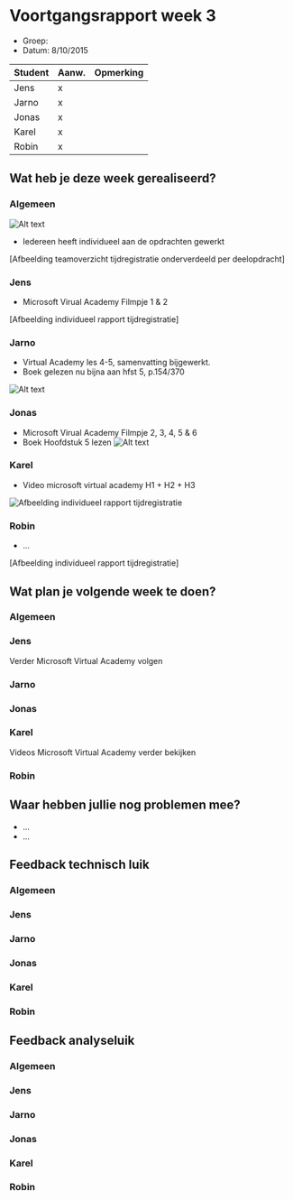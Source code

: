 # Voortgangsrapport week 3

* Groep:
* Datum: 8/10/2015

| Student  | Aanw. | Opmerking |
| :---     | :---  | :---      |
| Jens |   x    |           |
| Jarno |   x    |           |
| Jonas |    x   |           |
| Karel |    x   |           |
| Robin |    x   |           |

## Wat heb je deze week gerealiseerd?

### Algemeen

![Alt text](http://i.imgur.com/47mZ4Y7.png)

* Iedereen heeft individueel aan de opdrachten gewerkt


[Afbeelding teamoverzicht tijdregistratie onderverdeeld per deelopdracht]

### Jens

* Microsoft Virual Academy Filmpje 1 & 2

[Afbeelding individueel rapport tijdregistratie]

### Jarno

* Virtual Academy les 4-5, samenvatting bijgewerkt.
* Boek gelezen nu bijna aan hfst 5, p.154/370

![Alt text](http://i.imgur.com/erLSC7V.png)

### Jonas

* Microsoft Virual Academy Filmpje 2, 3, 4, 5 & 6
* Boek Hoofdstuk 5 lezen
![Alt text](http://i.imgur.com/uV5UJgm.png)


### Karel

* Video microsoft virtual academy H1 + H2 + H3

![Afbeelding individueel rapport tijdregistratie](http://i.imgur.com/aVuluF5.jpg)

### Robin

* ...

[Afbeelding individueel rapport tijdregistratie]


## Wat plan je volgende week te doen?

### Algemeen
### Jens
Verder Microsoft Virtual Academy volgen
### Jarno
### Jonas
### Karel
Videos Microsoft Virtual Academy verder bekijken
### Robin


## Waar hebben jullie nog problemen mee?

* ...
* ...

## Feedback technisch luik

### Algemeen

### Jens
### Jarno
### Jonas
### Karel
### Robin

## Feedback analyseluik

### Algemeen

### Jens
### Jarno
### Jonas
### Karel
### Robin

